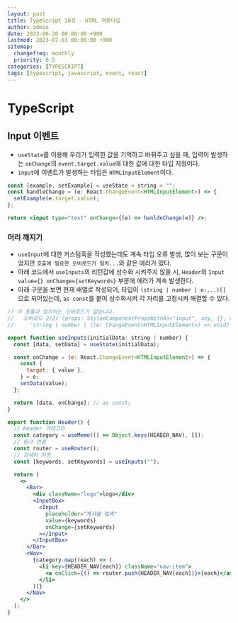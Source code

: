 ```yaml
---
layout: post
title: TypeScript 10장 - HTML 적용타입
author: admin
date: 2023-06-20 00:00:00 +900
lastmod: 2023-07-03 00:00:00 +900
sitemap:
  changefreq: monthly
  priority: 0.5
categories: [TYPESCRIPT]
tags: [typescript, javascript, event, react]
---
```


# TypeScript

## Input 이벤트

- `useState`를 이용해 우리가 입력한 값을 기억하고 바꿔주고 싶을 때, 입력이 발생하는 `onChange`의 `event.target.value`에 대한 값에 대한 타입 지정이다.
- `input`에 이벤트가 발생하는 타입은 `HTMLInputElement`이다.

```jsx
const [example, setExample] = useState < string > "";
const handleChange = (e: React.ChangeEvent<HTMLInputElement>) => {
  setExample(e.target.value);
};

return <input type="text" onChange={(e) => hanldeChange(e)} />;
```

### 머리 깨지기

- `useInput`에 대한 커스텀훅을 작성했는데도 계속 타입 오류 발생, 많이 보는 구문이었지만 `호출에 필요한 오버로드가 일치...`와 같은 에러가 떴다.
- 아래 코드에서 `useInputs`의 리턴값에 상수화 시켜주지 않을 시, `Header`의 `Input value={} onChange={setKeywords}` 부분에 에러가 계속 발생한다.
- 아래 구문을 보면 현재 배열로 작성되어, 타입이 `(string | number | e:...)[]`으로 되어있는데, `as const`를 붙여 상수화시켜 각 자리를 고정시켜 해결할 수 있다.

```jsx
// 이 호출과 일치하는 오버로드가 없습니다.
//   오버로드 2/2('(props: StyledComponentPropsWithAs<"input", any, {}, never, "input", "input">): ReactElement<StyledComponentPropsWithAs<"input", any, {}, never, "input", "input">, string | JSXElementConstructor<...>>')에서 다음 오류가 발생했습니다.
//     'string | number | ((e: ChangeEvent<HTMLInputElement>) => void)' 형식은 'string | number | readonly string[] | undefined' 형식에 할당할 수 없습니다.

export function useInputs(initialData: string | number) {
  const [data, setData] = useState(initialData);

  const onChange = (e: React.ChangeEvent<HTMLInputElement>) => {
    const {
      target: { value },
    } = e;
    setData(value);
  };

  return [data, onChange]; // as const;
}

export function Header() {
  // Header 카테고리
  const category = useMemo(() => Object.keys(HEADER_NAV), []);
  // 링크 연결
  const router = useRouter();
  // 검색어 저장
  const [keywords, setKeywords] = useInputs("");

  return (
    <>
      <Bar>
        <div className="logo">logo</div>
        <InputBox>
          <Input
            placeholder="게시글 검색"
            value={keywords}
            onChange={setKeywords}
          ></Input>
        </InputBox>
      </Bar>
      <Nav>
        {category.map((each) => (
          <li key={HEADER_NAV[each]} className="nav-item">
            <a onClick={() => router.push(HEADER_NAV[each])}>{each}</a>
          </li>
        ))}
      </Nav>
    </>
  );
}
```
